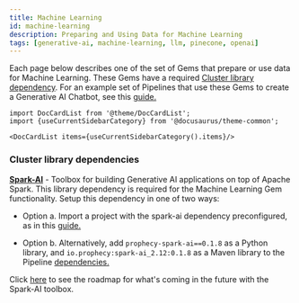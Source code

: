 ```yaml
---
title: Machine Learning
id: machine-learning
description: Preparing and Using Data for Machine Learning
tags: [generative-ai, machine-learning, llm, pinecone, openai]
---
```


Each page below describes one of the set of Gems that prepare or use data for Machine Learning. These Gems have a required [Cluster library dependency](/docs/Spark/gems/machine-learning/machine-learning.md#cluster-library-dependencies). For an example set of Pipelines that use these Gems to create a Generative AI Chatbot, see this [guide.](docs/Spark/gems/machine-learning/genaichatbot.md)

```mdx-code-block
import DocCardList from '@theme/DocCardList';
import {useCurrentSidebarCategory} from '@docusaurus/theme-common';

<DocCardList items={useCurrentSidebarCategory().items}/>
```

### Cluster library dependencies

[**Spark-AI**](https://github.com/prophecy-io/spark-ai/tree/main) - Toolbox for building Generative AI applications on top of Apache Spark. This library dependency is required for the Machine Learning Gem functionality. Setup this dependency in one of two ways:

- Option a. Import a project with the spark-ai dependency preconfigured, as in this [guide.](docs/Spark/gems/machine-learning/genaichatbot.md#1c-load-the-git-repository)

- Option b. Alternatively, add `prophecy-spark-ai==0.1.8` as a Python library, and `io.prophecy:spark-ai_2.12:0.1.8` as a Maven library to the Pipeline [dependencies.](/docs/extensibility/dependencies/spark-dependencies.md#add-dependency)

Click [here](https://github.com/prophecy-io/spark-ai/tree/main#roadmap) to see the roadmap for what's coming in the future with the Spark-AI toolbox.
